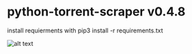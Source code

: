 # python-torrent-scraper v0.4.8

install requierments with pip3 install -r requirements.txt

![alt text](https://i.imgur.com/DffQpW7.png)
